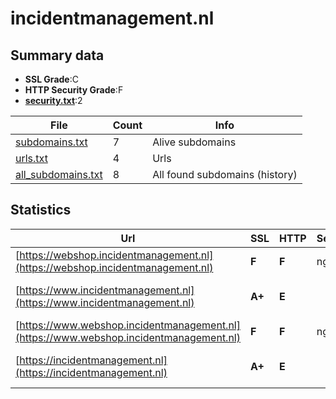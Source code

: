 

# incidentmanagement.nl
## Summary data


 - **SSL Grade**:C
 - **HTTP Security Grade**:F
 - **[security.txt](https://www.digitaleoverheid.nl/nieuws/standaard-security-txt-nu-verplicht-voor-overheid/)**:2


| File       | Count | Info |
|------------|-------|------|
|[subdomains.txt](/data/incidentmanagement.nl/subdomains.txt)|7|Alive subdomains|
|[urls.txt](/data/incidentmanagement.nl/urls.txt)|4|Urls|
|[all_subdomains.txt](/data/incidentmanagement.nl/all_subdomains.txt)|8|All found subdomains (history)|


## Statistics


| Url | SSL | HTTP | Server | Cookie | HSTS | CORS | CTO | CSP | XFO | XXP | RP |FP| Tech |Title |
|--------|-------|-------|------|------|------|------|------|------|------|------|------|------|------|------|
|[https://webshop.incidentmanagement.nl](https://webshop.incidentmanagement.nl)| **F**| **F**|nginx| | | | | | | | :white_check_mark: | |Nginx||
|[https://www.incidentmanagement.nl](https://www.incidentmanagement.nl)| **A+**| **E**|| | | | | | | | :white_check_mark: | |HSTS Microsoft ASP.NET|Object moved|
|[https://www.webshop.incidentmanagement.nl](https://www.webshop.incidentmanagement.nl)| **F**| **F**|nginx| | | | | | | | :white_check_mark: | |Nginx||
|[https://incidentmanagement.nl](https://incidentmanagement.nl)| **A+**| **E**|| | | | | | | | :white_check_mark: | |HSTS Microsoft ASP.NET|Object moved|

